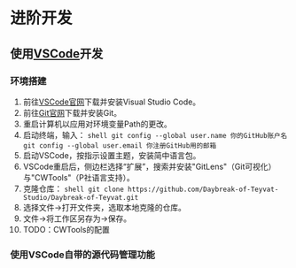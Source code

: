 # 进阶开发

## 使用[VSCode][vscode]开发

### 环境搭建

  1. 前往[VSCode官网][vscode]下载并安装Visual Studio Code。
  2. 前往[Git官网](https://git-scm.com/download/win/)下载并安装Git。
  3. 重启计算机以应用对环境变量Path的更改。
  4. 启动终端，输入：
    ```shell
    git config --global user.name 你的GitHub账户名
    git config --global user.email 你注册GitHub用的邮箱
    ```
  5. 启动VSCode，按指示设置主题，安装简中语言包。
  6. VSCode重启后，侧边栏选择“扩展”，搜索并安装"GitLens"（Git可视化）与"CWTools"（P社语言支持）。
  7. 克隆仓库：
    ```shell
    git clone https://github.com/Daybreak-of-Teyvat-Studio/Daybreak-of-Teyvat.git
    ```
  8. 选择文件->打开文件夹，选取本地克隆的仓库。
  9. 文件->将工作区另存为->保存。
  10. TODO：CWTools的配置
### 使用VSCode自带的源代码管理功能

[vscode]: https://code.visualstudio.com/